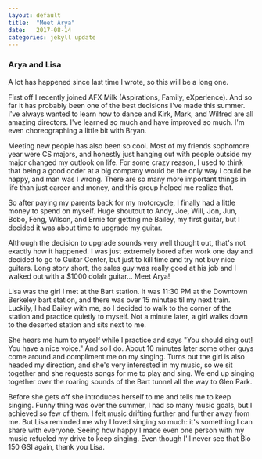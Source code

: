 ```yaml
---
layout: default
title:  "Meet Arya"
date:   2017-08-14
categories: jekyll update
---
```


### Arya and Lisa

A lot has happened since last time I wrote, so this will be a long one.

First off I recently joined AFX Milk (Aspirations, Family, eXperience). And so far it has probably been one of the best decisions I've made this summer. I've always wanted to learn how to dance and Kirk, Mark, and Wilfred are all amazing directors. I've learned so much and have improved so much. I'm even choreographing a little bit with Bryan. 

Meeting new people has also been so cool. Most of my friends sophomore year were CS majors, and honestly just hanging out with people outside my major changed my outlook on life. For some crazy reason, I used to think that being a good coder at a big company would be the only way I could be happy, and man was I wrong. There are so many more important things in life than just career and money, and this group helped me realize that.

So after paying my parents back for my motorcycle, I finally had a little money to spend on myself. Huge shoutout to Andy, Joe, Will, Jon, Jun, Bobo, Feng, Wilson, and Ernie for getting me Bailey, my first guitar, but I decided it was about time to upgrade my guitar. 

Although the decision to upgrade sounds very well thought out, that's not exactly how it happened. I was just extremely bored after work one day and decided to go to Guitar Center, but just to kill time and try not buy nice guitars. Long story short, the sales guy was really good at his job and I walked out with a $1000 dolalr guitar... Meet Arya!

Lisa was the girl I met at the Bart station. It was 11:30 PM at the Downtown Berkeley bart station, and there was over 15 minutes til my next train. Luckily, I had Bailey with me, so I decided to walk to the corner of the station and practice quietly to myself. Not a minute later, a girl walks down to the deserted station and sits next to me.

She hears me hum to myself while I practice and says "You should sing out! You have a nice voice." And so I do. About 10 minutes later some other guys come around and compliment me on my singing. Turns out the girl is also headed my direction, and she's very interested in my music, so we sit together and she requests songs for me to play and sing. We end up singing together over the roaring sounds of the Bart tunnel all the way to Glen Park.

Before she gets off she introduces herself to me and tells me to keep singing. Funny thing was over the summer, I had so many music goals, but I achieved so few of them. I felt music drifting further and further away from me. But Lisa reminded me why I loved singing so much: it's something I can share with everyone. Seeing how happy I made even one person with my music refueled my drive to keep singing. Even though I'll never see that Bio 150 GSI again, thank you Lisa.

